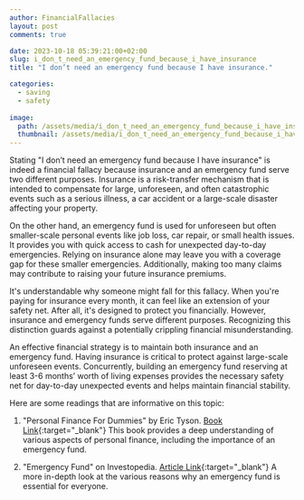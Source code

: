 ```yaml
---
author: FinancialFallacies
layout: post
comments: true

date: 2023-10-18 05:39:21:00+02:00  
slug: i_don_t_need_an_emergency_fund_because_i_have_insurance
title: "I don’t need an emergency fund because I have insurance."

categories:
  - saving
  - safety
  
image:
  path: /assets/media/i_don_t_need_an_emergency_fund_because_i_have_insurance.jpg
  thumbnail: /assets/media/i_don_t_need_an_emergency_fund_because_i_have_insurance.jpg
---
```


Stating "I don’t need an emergency fund because I have insurance" is indeed a financial fallacy because insurance and an emergency fund serve two different purposes. Insurance is a risk-transfer mechanism that is intended to compensate for large, unforeseen, and often catastrophic events such as a serious illness, a car accident or a large-scale disaster affecting your property.

On the other hand, an emergency fund is used for unforeseen but often smaller-scale personal events like job loss, car repair, or small health issues. It provides you with quick access to cash for unexpected day-to-day emergencies. Relying on insurance alone may leave you with a coverage gap for these smaller emergencies. Additionally, making too many claims may contribute to raising your future insurance premiums. 

It's understandable why someone might fall for this fallacy. When you're paying for insurance every month, it can feel like an extension of your safety net. After all, it's designed to protect you financially. However, insurance and emergency funds serve different purposes. Recognizing this distinction guards against a potentially crippling financial misunderstanding.

An effective financial strategy is to maintain both insurance and an emergency fund. Having insurance is critical to protect against large-scale unforeseen events. Concurrently, building an emergency fund reserving at least 3-6 months’ worth of living expenses provides the necessary safety net for day-to-day unexpected events and helps maintain financial stability.

Here are some readings that are informative on this topic:

1. "Personal Finance For Dummies" by Eric Tyson. [Book Link](https://www.amazon.com/Personal-Finance-Dummies-Eric-Tyson/dp/1119517893/ref=nosim?tag=financialfall-20){:target="_blank"}
This book provides a deep understanding of various aspects of personal finance, including the importance of an emergency fund.

2. "Emergency Fund" on Investopedia. [Article Link](https://www.investopedia.com/terms/e/emergency_fund.asp){:target="_blank"}
A more in-depth look at the various reasons why an emergency fund is essential for everyone.
